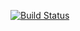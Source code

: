 [![Build Status](https://travis-ci.org/Triangula-twim/job4j_design.svg?branch=master)](https://travis-ci.org/Triangula-twim/job4j_design)